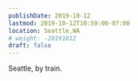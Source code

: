 ```yaml
---
publishDate: 2019-10-12
lastmod: 2019-10-12T10:59:00-07:00
location: Seattle,WA
# weight: -20191012
draft: false
---
```

Seattle, by train.
 